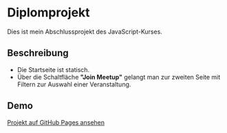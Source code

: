 # Diplomprojekt

Dies ist mein Abschlussprojekt des JavaScript-Kurses.  

## Beschreibung  
- Die Startseite ist statisch.  
- Über die Schaltfläche **"Join Meetup"** gelangt man zur zweiten Seite mit Filtern zur Auswahl einer Veranstaltung.  

## Demo  
[Projekt auf GitHub Pages ansehen](https://yananaumova.github.io/diplona-projekt/)  
